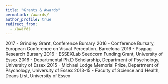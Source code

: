 ```yaml
---
title: "Grants & Awards"
permalink: /awards/
author_profile: true
redirect_from: 
  - /awards
---
```


2017 - Grindley Grant, Conference Bursary
2016 - Conference Bursary, European Conference on Visual Perception, Barcelona
2016 - Psypag Research Bursary
2016 - ESSEXLab Seedcorn Funding Grant, University of Essex 
2016 - Departmental Ph.D Scholarship, Department of Psychology, University of Essex
2015 - Michael Lodge Memorial Prize, Department of Psychology, University of Essex
2013-15 - Faculty of Science and Health, Deans List, University of Essex
